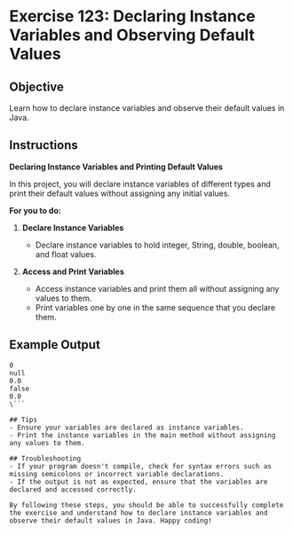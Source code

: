 # Exercise 123: Declaring Instance Variables and Observing Default Values

## Objective
Learn how to declare instance variables and observe their default values in Java.

## Instructions

**Declaring Instance Variables and Printing Default Values**

In this project, you will declare instance variables of different types and print their default values without assigning any initial values.

**For you to do:**

1. **Declare Instance Variables**
    - Declare instance variables to hold integer, String, double, boolean, and float values.

2. **Access and Print Variables**
    - Access instance variables and print them all without assigning any values to them.
    - Print variables one by one in the same sequence that you declare them.

## Example Output
```
0
null
0.0
false
0.0
\```

## Tips
- Ensure your variables are declared as instance variables.
- Print the instance variables in the main method without assigning any values to them.

## Troubleshooting
- If your program doesn't compile, check for syntax errors such as missing semicolons or incorrect variable declarations.
- If the output is not as expected, ensure that the variables are declared and accessed correctly.

By following these steps, you should be able to successfully complete the exercise and understand how to declare instance variables and observe their default values in Java. Happy coding!

